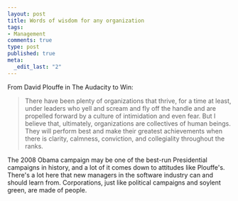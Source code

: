 ```yaml
--- 
layout: post
title: Words of wisdom for any organization
tags: 
- Management
comments: true
type: post
published: true
meta: 
  _edit_last: "2"
---
```

From David Plouffe in The Audacity to Win:

<blockquote>There have been plenty of organizations that thrive, for a time at least, under leaders who yell and scream and fly off the handle and are propelled forward by a culture of intimidation and even fear. But I believe that, ultimately, organizations are collectives of human beings. They will perform best and make their greatest achievements when there is clarity, calmness, conviction, and collegiality throughout the ranks.</blockquote>

The 2008 Obama campaign may be one of the best-run Presidential campaigns in history, and a lot of it comes down to attitudes like Plouffe's. There's a lot here that new managers in the software industry can and should learn from. Corporations, just like political campaigns and soylent green, are made of people.
